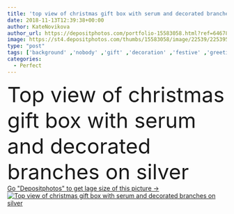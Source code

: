 ```yaml
---
title: 'top view of christmas gift box with serum and decorated branches on silver'
date: 2018-11-13T12:39:38+00:00
author: KateNovikova
author_url: https://depositphotos.com/portfolio-15583058.html?ref=64678756
image: https://st4.depositphotos.com/thumbs/15583058/image/22539/225395818/api_thumb_450.jpg?forcejpeg=true
type: "post"
tags: ['background' ,'nobody' ,'gift' ,'decoration' ,'festive' ,'greeting' ,'happy' ,'holiday' ,'present' ,'xmas' ,'silver' ,'beauty' ,'oil' ,'health' ,'healthcare' ,'backdrop' ,'cosmetic' ,'hygiene' ,'purity' ,'spa' ,'treatment' ,'indoors' ,'pleasure' ,'surface' ,'branches' ,'serum' ,'wellness' ,'wintertime' ,'well being' ,'New Year' ,'body care' ,'merry christmas' ,'christmas eve' ,'fir tree' ,'christmas time' ,'top view' ,'skin care' ,'gift box' ,'from above' ,'Elevated View' ,'Beauty Product' ,'perfect skin' ,'flat lay' ]
categories: 
  - Perfect
---
```

<div aling="center">
            <font size="60"> Top view of christmas gift box with serum and decorated branches on silver</font>   
</div>
<div>
    <a href='https://st4.depositphotos.com/thumbs/15583058/image/22539/225395818/api_thumb_450.jpg?forcejpeg=true?ref=64678756' target=_blank > Go "Depositphotos" to get lage size of this picture ->
        <img href='https://st4.depositphotos.com/thumbs/15583058/image/22539/225395818/api_thumb_450.jpg?forcejpeg=true?ref=64678756' src='https://st4.depositphotos.com/15583058/22539/i/950/depositphotos_225395818-stock-photo-top-view-christmas-gift-box.jpg?forcejpeg=true' alt='Top view of christmas gift box with serum and decorated branches on silver' >
    </a>
</div>
